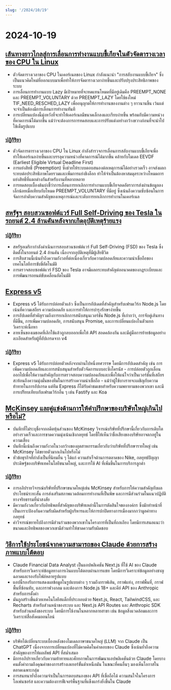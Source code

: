```yaml
---
slug: '/2024/10/19'
---
```


# 2024-10-19

## [เส้นทางยาวไกลสู่การเลื่อนการทำงานแบบขี้เกียจในตัวจัดตารางเวลาของ CPU ใน Linux](https://lwn.net/SubscriberLink/994322/45aa5211a50bc63a/)

- ตัวจัดตารางเวลาของ CPU ในเคอร์เนลของ Linux กำลังแนะนำ "การสลับงานแบบขี้เกียจ" ซึ่งเป็นแนวคิดใหม่ที่ออกแบบมาเพื่อทำให้การจัดตารางเวลาง่ายขึ้นและปรับปรุงประสิทธิภาพของระบบ
- การเลื่อนการทำงานแบบ Lazy มีเป้าหมายที่จะทดแทนโหมดที่มีอยู่เดิมคือ PREEMPT_NONE และ PREEMPT_VOLUNTARY ด้วย PREEMPT_LAZY โดยใช้ธงใหม่ TIF_NEED_RESCHED_LAZY เพื่ออนุญาตให้การทำงานของงานต่าง ๆ ยาวนานขึ้น เว้นแต่จะจำเป็นต้องมีการเลื่อนการทำงานทันที
- การเปลี่ยนแปลงนี้มุ่งหวังที่จะทำให้เคอร์เนลมีขนาดเล็กลงและเรียบง่ายขึ้น พร้อมกับมีความหน่วงที่คาดการณ์ได้มากขึ้น แม้ว่าจะต้องการการทดสอบและการปรับแต่งอย่างกว้างขวางก่อนที่จะนำไปใช้เต็มรูปแบบ

### [ปฏิกิริยา](https://news.ycombinator.com/item?id=41886256)

- ตัวจัดการตารางเวลาของ CPU ใน Linux กำลังสำรวจการเลื่อนการสลับงานแบบขี้เกียจเพื่อทำให้เคอร์เนลง่ายขึ้นและบรรลุความหน่วงที่คาดการณ์ได้มากขึ้น คล้ายกับโมเดล EEVDF (Earliest Eligible Virtual Deadline First)
- การแย่งสิทธิ์ (Preemption) ซึ่งช่วยให้ระบบตอบสนองต่อเหตุการณ์ได้อย่างรวดเร็ว อาจส่งผลกระทบต่อประสิทธิภาพโดยรวมและเพิ่มการแย่งชิงล็อก ทำให้จำเป็นต้องหาสมดุลระหว่างโหมดการแย่งสิทธิ์ที่แตกต่างกันสำหรับงานที่หลากหลาย
- การทดสอบเบื้องต้นบ่งชี้ว่าการเลื่อนการยกเลิกการทำงานแบบขี้เกียจลดอัตราการส่งผ่านข้อมูลลงเล็กน้อยเมื่อเทียบกับโหมด PREEMPT_VOLUNTARY ที่มีอยู่ ซึ่งเน้นถึงความซับซ้อนในการจัดการลำดับความสำคัญของเหตุการณ์และระดับการยกเลิกการทำงานในเคอร์เนล

## [สหรัฐฯ สอบสวนซอฟต์แวร์ Full Self-Driving ของ Tesla ในรถยนต์ 2.4 ล้านคันหลังจากเกิดอุบัติเหตุร้ายแรง](https://www.reuters.com/business/autos-transportation/nhtsa-opens-probe-into-24-mln-tesla-vehicles-over-full-self-driving-collisions-2024-10-18/)

### [ปฏิกิริยา](https://news.ycombinator.com/item?id=41884740)

- สหรัฐอเมริกากำลังดำเนินการสอบสวนซอฟต์แวร์ Full Self-Driving (FSD) ของ Tesla ซึ่งติดตั้งในรถยนต์ 2.4 ล้านคัน เนื่องจากอุบัติเหตุที่มีผู้เสียชีวิต
- การสืบสวนนี้เน้นย้ำถึงความกังวลที่ต่อเนื่องเกี่ยวกับความปลอดภัยและความน่าเชื่อถือของเทคโนโลยีการขับขี่อัตโนมัติ
- การตรวจสอบซอฟต์แวร์ FSD ของ Tesla อาจมีผลกระทบสำคัญต่ออนาคตของกฎระเบียบและการพัฒนารถยนต์ขับเคลื่อนอัตโนมัติ

## [Express v5](https://expressjs.com/2024/10/15/v5-release.html)

- Express v5 ได้รับการปล่อยตัวแล้ว ซึ่งเป็นการอัปเดตที่สำคัญสำหรับเฟรมเวิร์ก Node.js โดยเน้นที่ความเสถียร ความปลอดภัย และการทำให้การบำรุงรักษาง่ายขึ้น
- การอัปเดตที่สำคัญรวมถึงการยกเลิกการสนับสนุนเวอร์ชัน Node.js ที่เก่ากว่า, การจับคู่เส้นทางที่ดีขึ้น, การเพิ่มความปลอดภัย, การสนับสนุน Promise, และการเปลี่ยนแปลงในตัวแยกวิเคราะห์เนื้อหา
- ลายเซ็นของเมธอดที่เลิกใช้แล้วถูกลบออกเพื่อให้ API สอดคล้องกัน และมีคู่มือการย้ายข้อมูลอย่างละเอียดสำหรับผู้ที่อัปเกรดจาก v4

### [ปฏิกิริยา](https://news.ycombinator.com/item?id=41882955)

- Express v5 ได้รับการปล่อยตัวหลังจากผ่านไปหนึ่งทศวรรษ โดยมีการอัปเดตสำคัญ เช่น การเพิ่มความปลอดภัยและการสนับสนุนสำหรับตัวจัดการแบบอะซิงโครนัส - การปล่อยตัวถูกเลื่อนออกไปเพื่อให้ความสำคัญกับการตรวจสอบความปลอดภัยและเพื่อให้แน่ใจว่าเป็นเวอร์ชันที่เสถียร สะท้อนถึงความมุ่งมั่นของทีมในการสร้างความน่าเชื่อถือ - แม้ว่าผู้ใช้บางรายจะเผชิญกับความท้าทายในการอัปเกรด แต่ทีม Express ก็ได้รับคำชมเชยสำหรับความพยายามของพวกเขา และมีการเปรียบเทียบกับเฟรมเวิร์กอื่น ๆ เช่น Fastify และ Koa

## [McKinsey และคู่แข่งด้านการให้คำปรึกษาของบริษัทใหญ่เกินไปหรือไม่?](https://www.economist.com/business/2024/03/25/have-mckinsey-and-its-consulting-rivals-got-too-big)

- บันทึกที่ไม่ระบุชื่อจากอดีตหุ้นส่วนของ McKinsey วิจารณ์บริษัทที่ปรึกษานี้เกี่ยวกับการเติบโตอย่างรวดเร็วและการขาดความมุ่งเน้นเชิงกลยุทธ์ โดยชี้ให้เห็นว่าชื่อเสียงของบริษัทอาจตกอยู่ในความเสี่ยง
- บันทึกนี้เน้นถึงความกังวลในวงกว้างของอุตสาหกรรมเกี่ยวกับว่าบริษัทที่ปรึกษารายใหญ่ เช่น McKinsey ได้ขยายตัวมากเกินไปหรือไม่
- หัวข้อธุรกิจที่กำลังเป็นที่นิยมอื่น ๆ ได้แก่ ความสำเร็จด้านการตลาดของ Nike, กลยุทธ์ปัญญาประดิษฐ์ของบริษัทเทคโนโลยีขนาดใหญ่, และการใช้ AI ที่เพิ่มขึ้นในการบริการลูกค้า

### [ปฏิกิริยา](https://news.ycombinator.com/item?id=41888061)

- การอภิปรายวิจารณ์บริษัทที่ปรึกษาขนาดใหญ่เช่น McKinsey สำหรับการให้ความสำคัญกับผลประโยชน์ระยะสั้น การส่งเสริมสภาพแวดล้อมการทำงานที่เป็นพิษ และการมีส่วนร่วมในแนวปฏิบัติทางจริยธรรมที่น่าสงสัย
- มีความกังวลเกี่ยวกับอิทธิพลที่สำคัญของบริษัทเหล่านี้ในการตัดสินใจขององค์กร ซึ่งมักทำหน้าที่เป็นเกราะป้องกันความรับผิดสำหรับผู้บริหารและให้การปกปิดทางการเมืองมากกว่ามูลค่าทางกลยุทธ์
- คำวิจารณ์ขยายไปถึงการมีส่วนร่วมของพวกเขาในโครงการที่เป็นที่ถกเถียง โดยมีการเสนอแนะว่าขนาดและอิทธิพลของพวกเขามีส่วนทำให้ขาดความรับผิดชอบ

## [วิธีการใช้ประโยชน์จากความสามารถของ Claude ด้วยการสร้างภาพแบบโต้ตอบ](https://github.com/anthropics/anthropic-quickstarts/tree/main/financial-data-analyst)

- Claude Financial Data Analyst เป็นแอปพลิเคชัน Next.js ที่ใช้ AI ของ Claude สำหรับการวิเคราะห์ข้อมูลทางการเงินแบบโต้ตอบผ่านการแชท โดยมีการวิเคราะห์ข้อมูลอย่างชาญฉลาดและรองรับไฟล์หลายรูปแบบ
- แอปนี้รองรับการแสดงผลข้อมูลในรูปแบบต่าง ๆ รวมถึงกราฟเส้น, กราฟแท่ง, กราฟพื้นที่, กราฟพื้นที่ซ้อนทับ, และกราฟวงกลม และต้องการ Node.js 18+ และคีย์ API ของ Anthropic สำหรับการตั้งค่า
- มันถูกสร้างขึ้นด้วยเทคโนโลยีสแต็กที่ประกอบด้วย Next.js, React, TailwindCSS, และ Recharts สำหรับส่วนหน้าของระบบ และ Next.js API Routes และ Anthropic SDK สำหรับส่วนหลังของระบบ โดยมีการใช้งานในหลากหลายสาขา เช่น ข้อมูลสิ่งแวดล้อมและการวิเคราะห์สื่อสังคมออนไลน์

### [ปฏิกิริยา](https://news.ycombinator.com/item?id=41885231)

- บริษัทได้เปลี่ยนระบบเบื้องหลังของโมเดลภาษาขนาดใหญ่ (LLM) จาก Claude เป็น ChatGPT เนื่องจากการเปลี่ยนแปลงที่ไม่คาดคิดในคำตอบของ Claude ซึ่งเน้นย้ำถึงความสำคัญของการให้ผลลัพธ์ API ที่สม่ำเสมอ
- มีการอภิปรายเกี่ยวกับความท้าทายและศักยภาพในการพัฒนาแอปพลิเคชันด้วย Claude โดยบางคนตั้งคำถามถึงคุณค่าของการสร้างเลเยอร์ขั้นต่ำเหนือมัน ในขณะที่คนอื่นๆ มองเห็นโอกาสในตลาดเฉพาะกลุ่ม
- การสนทนาย้ำถึงความจำเป็นในการตอบสนองของ API ที่เชื่อถือได้ ความสนใจในโครงการโอเพ่นซอร์ส และความต้องการฟีเจอร์พื้นฐานที่แข็งแกร่งยิ่งขึ้นใน Claude

<head>
  <meta property="og:title" content="เส้นทางยาวไกลสู่การเลื่อนการทำงานแบบขี้เกียจในตัวจัดตารางเวลาของ CPU ใน Linux" />
  <meta property="og:type" content="website" />
  <meta property="og:image" content="https://og.cho.sh/api/og/?title=%E0%B9%80%E0%B8%AA%E0%B9%89%E0%B8%99%E0%B8%97%E0%B8%B2%E0%B8%87%E0%B8%A2%E0%B8%B2%E0%B8%A7%E0%B9%84%E0%B8%81%E0%B8%A5%E0%B8%AA%E0%B8%B9%E0%B9%88%E0%B8%81%E0%B8%B2%E0%B8%A3%E0%B9%80%E0%B8%A5%E0%B8%B7%E0%B9%88%E0%B8%AD%E0%B8%99%E0%B8%81%E0%B8%B2%E0%B8%A3%E0%B8%97%E0%B8%B3%E0%B8%87%E0%B8%B2%E0%B8%99%E0%B9%81%E0%B8%9A%E0%B8%9A%E0%B8%82%E0%B8%B5%E0%B9%89%E0%B9%80%E0%B8%81%E0%B8%B5%E0%B8%A2%E0%B8%88%E0%B9%83%E0%B8%99%E0%B8%95%E0%B8%B1%E0%B8%A7%E0%B8%88%E0%B8%B1%E0%B8%94%E0%B8%95%E0%B8%B2%E0%B8%A3%E0%B8%B2%E0%B8%87%E0%B9%80%E0%B8%A7%E0%B8%A5%E0%B8%B2%E0%B8%82%E0%B8%AD%E0%B8%87%20CPU%20%E0%B9%83%E0%B8%99%20Linux&subheading=%E0%B8%A7%E0%B8%B1%E0%B8%99%E0%B9%80%E0%B8%AA%E0%B8%B2%E0%B8%A3%E0%B9%8C%E0%B8%97%E0%B8%B5%E0%B9%88%2019%20%E0%B8%95%E0%B8%B8%E0%B8%A5%E0%B8%B2%E0%B8%84%E0%B8%A1%202567%3A%20%E0%B8%AA%E0%B8%A3%E0%B8%B8%E0%B8%9B%E0%B8%82%E0%B9%88%E0%B8%B2%E0%B8%A7%E0%B9%81%E0%B8%AE%E0%B9%87%E0%B8%81%E0%B9%80%E0%B8%81%E0%B8%AD%E0%B8%A3%E0%B9%8C" />
</head>
